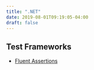 ```yaml
---
title: ".NET"
date: 2019-08-01T09:19:05-04:00
draft: false
---
```


## Test Frameworks

- [Fluent Assertions](https://fluentassertions.com/)
